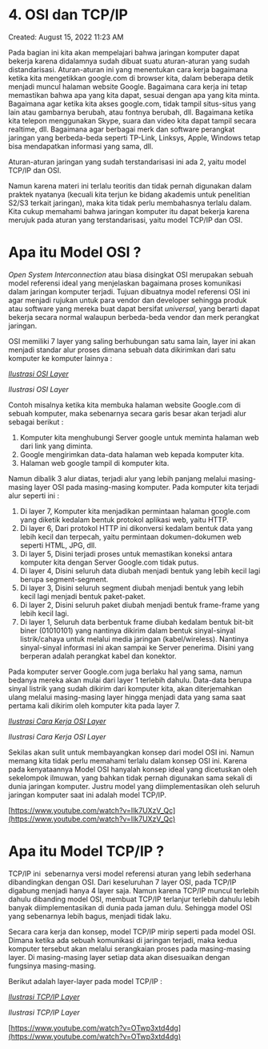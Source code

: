 # 4. OSI dan TCP/IP

Created: August 15, 2022 11:23 AM

Pada bagian ini kita akan mempelajari bahwa jaringan komputer dapat bekerja karena didalamnya sudah dibuat suatu aturan-aturan yang sudah distandarisasi. Aturan-aturan ini yang menentukan cara kerja bagaimana ketika kita mengetikkan google.com di browser kita, dalam beberapa detik menjadi muncul halaman website Google. Bagaimana cara kerja ini tetap memastikan bahwa apa yang kita dapat, sesuai dengan apa yang kita minta. Bagaimana agar ketika kita akses google.com, tidak tampil situs-situs yang lain atau gambarnya berubah, atau fontnya berubah, dll. Bagaimana ketika kita telepon menggunakan Skype, suara dan video kita dapat tampil secara realtime, dll. Bagaimana agar berbagai merk dan software perangkat jaringan yang berbeda-beda seperti TP-Link, Linksys, Apple, Windows tetap bisa mendapatkan informasi yang sama, dll.

Aturan-aturan jaringan yang sudah terstandarisasi ini ada 2, yaitu model TCP/IP dan OSI.

Namun karena materi ini terlalu teoritis dan tidak pernah digunakan dalam praktek nyatanya (kecuali kita terjun ke bidang akademis untuk penelitian S2/S3 terkait jaringan), maka kita tidak perlu membahasnya terlalu dalam. Kita cukup memahami bahwa jaringan komputer itu dapat bekerja karena merujuk pada aturan yang terstandarisasi, yaitu model TCP/IP dan OSI.

# **Apa itu Model OSI ?**

*Open System Interconnection* atau biasa disingkat OSI merupakan sebuah model referensi ideal yang menjelaskan bagaimana proses komunikasi dalam jaringan komputer terjadi. Tujuan dibuatnya model referensi OSI ini agar menjadi rujukan untuk para vendor dan developer sehingga produk atau software yang mereka buat dapat bersifat *universal*, yang berarti dapat bekerja secara normal walaupun berbeda-beda vendor dan merk perangkat jaringan.

OSI memiliki 7 layer yang saling berhubungan satu sama lain, layer ini akan menjadi standar alur proses dimana sebuah data dikirimkan dari satu komputer ke komputer lainnya :

[*Ilustrasi OSI Layer*](https://lh4.googleusercontent.com/-FTUdm9NzArZ0yGJdKmKhNDs-iefddn1wI-U6sdxhrYEi_m08FlH3vUYgqAPuKCw2Tqw3k_Ls_OfYq2vzQqMGtXkVNpU8GBzp8hSm2PSMyGDXN3LCIb2FxwYVVY8qJ3jfyDcNFHowJgelN0YBVXg-A)

*Ilustrasi OSI Layer*

Contoh misalnya ketika kita membuka halaman website Google.com di sebuah komputer, maka sebenarnya secara garis besar akan terjadi alur sebagai berikut :

1. Komputer kita menghubungi Server google untuk meminta halaman web dari link yang diminta.
2. Google mengirimkan data-data halaman web kepada komputer kita.
3. Halaman web google tampil di komputer kita.

Namun dibalik 3 alur diatas, terjadi alur yang lebih panjang melalui masing-masing layer OSI pada masing-masing komputer. Pada komputer kita terjadi alur seperti ini :

1. Di layer 7, Komputer kita menjadikan permintaan halaman google.com yang diketik kedalam bentuk protokol aplikasi web, yaitu HTTP.
2. Di layer 6, Dari protokol HTTP ini dikonversi kedalam bentuk data yang lebih kecil dan terpecah, yaitu permintaan dokumen-dokumen web seperti HTML, JPG, dll.
3. Di layer 5, Disini terjadi proses untuk memastikan koneksi antara komputer kita dengan Server Google.com tidak putus.
4. Di layer 4, Disini seluruh data diubah menjadi bentuk yang lebih kecil lagi berupa segment-segment.
5. Di layer 3, Disini seluruh segment diubah menjadi bentuk yang lebih kecil lagi menjadi bentuk paket-paket.
6. Di layer 2, Disini seluruh paket diubah menjadi bentuk frame-frame yang lebih kecil lagi.
7. Di layer 1, Seluruh data berbentuk frame diubah kedalam bentuk bit-bit biner (01010101) yang nantinya dikirim dalam bentuk sinyal-sinyal listrik/cahaya untuk melalui media jaringan (kabel/wireless). Nantinya sinyal-sinyal informasi ini akan sampai ke Server penerima. Disini yang berperan adalah perangkat kabel dan konektor.

Pada komputer server Google.com juga berlaku hal yang sama, namun bedanya mereka akan mulai dari layer 1 terlebih dahulu. Data-data berupa sinyal listrik yang sudah dikirim dari komputer kita, akan diterjemahkan ulang melalui masing-masing layer hingga menjadi data yang sama saat pertama kali dikirim oleh komputer kita pada layer 7.

[*Ilustrasi Cara Kerja OSI Layer*](https://lh3.googleusercontent.com/v3E0_S8yLlCk7wwxDupXs0TZJWWoLfWIkSCNT_7_eMN6fwrXADULI93eXcKS6WY-piWoEVvGx2_KNc684Txg2536UN8Kbn-r-oXJwxGUDuMBEmkvpOVHKBW0XbuQU5LlQoYFDuQl028mXZJFIqEuUA)

*Ilustrasi Cara Kerja OSI Layer*

Sekilas akan sulit untuk membayangkan konsep dari model OSI ini. Namun memang kita tidak perlu memahami terlalu dalam konsep OSI ini. Karena pada kenyataannya Model OSI hanyalah konsep ideal yang dicetuskan oleh sekelompok ilmuwan, yang bahkan tidak pernah digunakan sama sekali di dunia jaringan komputer. Justru model yang diimplementasikan oleh seluruh jaringan komputer saat ini adalah model TCP/IP.

[https://www.youtube.com/watch?v=Ilk7UXzV_Qc](https://www.youtube.com/watch?v=Ilk7UXzV_Qc)

# **Apa itu Model TCP/IP ?**

TCP/IP ini  sebenarnya versi model referensi aturan yang lebih sederhana dibandingkan dengan OSI. Dari keseluruhan 7 layer OSI, pada TCP/IP digabung menjadi hanya 4 layer saja. Namun karena TCP/IP muncul terlebih dahulu dibanding model OSI, membuat TCP/IP terlanjur terlebih dahulu lebih banyak diimplementasikan di dunia pada jaman dulu. Sehingga model OSI yang sebenarnya lebih bagus, menjadi tidak laku.

Secara cara kerja dan konsep, model TCP/IP mirip seperti pada model OSI. Dimana ketika ada sebuah komunikasi di jaringan terjadi, maka kedua komputer tersebut akan melalui serangkaian proses pada masing-masing layer. Di masing-masing layer setiap data akan disesuaikan dengan fungsinya masing-masing.

Berikut adalah layer-layer pada model TCP/IP :

[*Ilustrasi TCP/IP Layer*](https://lh3.googleusercontent.com/D49dnTj1jpP3oiZ9HDJ7m4XRrHP5-36rtiaD8iTqS6OuAlm-v9CLX_0HvewwFQAZ6uu0S1cigGfdpx4QnWTX67SCCSzAfChBBSC1Vr1JHrr89_UMgyFSJsE7v-lrvZ9ENXpwOON7Dzaphc5PlkL0OQ)

*Ilustrasi TCP/IP Layer*

[https://www.youtube.com/watch?v=OTwp3xtd4dg](https://www.youtube.com/watch?v=OTwp3xtd4dg)